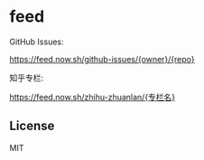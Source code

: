 # feed

GitHub Issues:

https://feed.now.sh/github-issues/{owner}/{repo}

知乎专栏:

https://feed.now.sh/zhihu-zhuanlan/{专栏名}

## License

MIT
